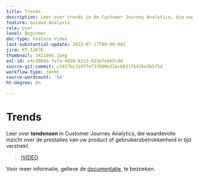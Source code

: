 ```yaml
---
title: Trends
description: Leer over trends in de Customer Journey Analytics, die waardevolle inzichten over de prestaties van uw product of gebruikersbetrokkenheid in de loop van de tijd biedt.
feature: Guided Analysis
role: User
level: Beginner
doc-type: Feature Video
last-substantial-update: 2023-07-17T00:00:00Z
jira: KT-13676
thumbnail: 3421666.jpeg
exl-id: e4cd80da-fefa-4036-8212-923efeb65cdd
source-git-commit: c3457bc3197fef37890e32ac8831fb426e3b575d
workflow-type: tm+mt
source-wordcount: '54'
ht-degree: 0%

---
```


# Trends

Leer over **tendensen** in Customer Journey Analytics, die waardevolle inzicht over de prestaties van uw product of gebruikersbetrokkenheid in tijd verstrekt.

>[!VIDEO](https://video.tv.adobe.com/v/3432437/?learn=on&captions=dut)

Voor meer informatie, gelieve de [&#x200B; documentatie &#x200B;](https://experienceleague.adobe.com/docs/analytics-platform/using/guided-analysis/trends/usage.html?lang=nl-NL) te bezoeken.
